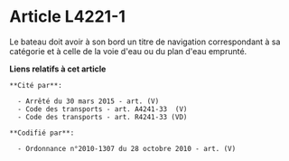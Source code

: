 # Article L4221-1

Le bateau doit avoir à son bord un titre de navigation correspondant à sa catégorie et à celle de la voie d'eau ou du plan
d'eau emprunté.

**Liens relatifs à cet article**

	**Cité par**:

	  - Arrêté du 30 mars 2015 - art. (V)
	  - Code des transports - art. A4241-33  (V)
	  - Code des transports - art. R4241-33 (VD)

	**Codifié par**:

	  - Ordonnance n°2010-1307 du 28 octobre 2010 - art. (V)

